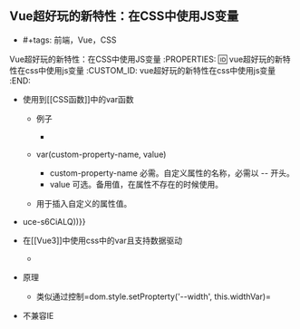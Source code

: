 Vue超好玩的新特性：在CSS中使用JS变量
---------------------------
* #+tags: 前端，Vue，CSS

Vue超好玩的新特性：在CSS中使用JS变量
:PROPERTIES:
:id: vue超好玩的新特性在css中使用js变量
   :CUSTOM_ID: vue超好玩的新特性在css中使用js变量
:END:

- 使用到[[CSS函数]]中的var函数

  - 例子

    - ```css

  - var(custom-property-name, value)

    - custom-property-name 必需。自定义属性的名称，必需以 -- 开头。
    - value 可选。备用值，在属性不存在的时候使用。

  - 用于插入自定义的属性值。

- uce-s6CiALQ))}}
- 在[[Vue3]]中使用css中的var且支持数据驱动

  - ```html

- 原理

  - 类似通过控制=dom.style.setPropterty('--width', this.widthVar)=

- 不兼容IE
